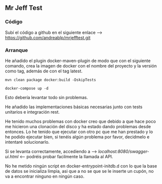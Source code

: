 ## Mr Jeff Test

### Código

Subí el código a github en el siguiente enlace --> https://github.com/andreablp/mrjefftest.git

### Arranque

He añadido el plugin docker-maven-plugin de modo que con el siguiente comando, crea la imagen de docker con el nombre del proyecto y la versión como tag, además de con el tag latest.

``` shellscript
mvn clean package docker:build -DskipTests
```
```shellscript
docker-compose up -d
```
Esto debería levantar todo sin problemas.

He añadido las implementaciones básicas necesarias junto con tests unitarios e integración rest.

He tenido muchos problemas con docker creo que debido a que hace poco me hicieron una clonación del disco y ha estado dando problemas desde entonces. Lo he tenido que ejecutar con otro pc que me han prestado y lo he podido ejecutar bien, si tenéis algún problema por favor, decidmelo e intentaré solucionarlo.

Si se levanta correctamente, accediendo a -->  *localhost:8080/swagger-ui.html* <-- podréis probar facilmente la llamada al API.

No he metido ningún script en docker-entrypoint-initdb.d con lo que la base de datos se inicializa limpia, asi que a no se que se le inserte un cupón, no va a encontrar ninguno en ningún caso.